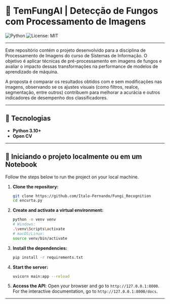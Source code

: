# **🧫 TemFungAI | Detecção de Fungos com Processamento de Imagens**

![Python](https://img.shields.io/badge/Python-3.10%2B-blue?style=for-the-badge&logo=python)
![License: MIT](https://img.shields.io/badge/License-MIT-yellow.svg?style=for-the-badge)


---

Este repositório contém o projeto desenvolvido para a disciplina de Processamento de Imagens do curso de Sistemas de Informação. O objetivo é aplicar técnicas de pré-processamento em imagens de fungos e avaliar o impacto dessas transformações na performance de modelos de aprendizado de máquina.

A proposta é comparar os resultados obtidos com e sem modificações nas imagens, observando se os ajustes visuais (como filtros, realce, segmentação, entre outros) contribuem para melhorar a acurácia e outros indicadores de desempenho dos classificadores.




---

## 🧰 Tecnologias

-   **Python 3.10+**
-   **Open CV**

---

## 🚀 Iniciando o projeto localmente ou em um Notebook

Follow the steps below to run the project on your local machine.

1.  **Clone the repository:**
    ```bash
    git clone https://github.com/Italo-Fernando/Fungi_Recognition
    cd encurta.py
    ```
2.  **Create and activate a virtual environment:**
    ```bash
    python -m venv venv
    # Windows:
    .\venv\Scripts\activate
    # macOS/Linux:
    source venv/bin/activate
    ```
3.  **Install the dependencies:**
    ```bash
    pip install -r requirements.txt
    ```
4.  **Start the server:**
    ```bash
    uvicorn main:app --reload
    ```
5.  **Access the API**: Open your browser and go to `http://127.0.0.1:8000`. For the interactive documentation, go to `http://127.0.0.1:8000/docs`.

---